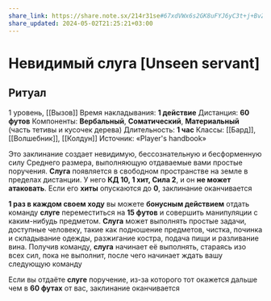 ```yaml
---
share_link: https://share.note.sx/214r31se#67xdVWx6s2GK8uFYJ6yC3t+j+BvZfzVtucLYJca2a8c
share_updated: 2024-05-02T21:25:21+03:00
---
```

# Невидимый слуга [Unseen servant]
## Ритуал
1 уровень, [[Вызов]]
Время накладывания: **1 действие**
Дистанция: **60 футов**
Компоненты: **Вербальный**, **Соматический**, **Материальный** (часть тетивы и кусочек дерева)
Длительность: **1 час**
Классы: [[Бард]], [[Волшебник]], [[Колдун]]
Источник: «Player's handbook»

Это заклинание создает невидимую, бессознательную и бесформенную силу Среднего размера, выполняющую отдаваемые вами простые поручения. **Слуга** появляется в свободном пространстве на земле в пределах дистанции. У него **КД 10, 1 хит, Сила 2**, и он **не может атаковать**. Если его **хиты** опускаются до **0**, заклинание оканчивается

**1 раз в каждом своем ходу** вы можете **бонусным действием** отдать команду **слуге** переместиться на **15 футов** и совершить манипуляции с каким-нибудь предметом. **Слуга** может выполнять простые задачи, доступные человеку, такие как подношение предметов, чистка, починка и складывание одежды, разжигание костра, подача пищи и разливание вина. Получив команду, **слуга** начинает её выполнять, стараясь изо всех сил, пока не выполнит, после чего начинает ждать вашу следующую команду

Если вы отдаёте **слуге** поручение, из-за которого тот окажется дальше чем в **60 футах** от вас, заклинание оканчивается